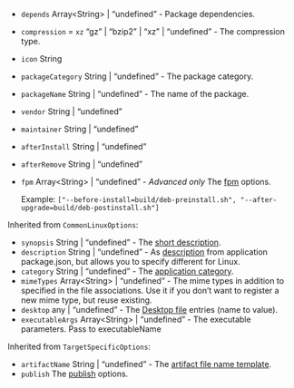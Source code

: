 <ul>
<li>
<p><code id="LinuxTargetSpecificOptions-depends">depends</code> Array&lt;String&gt; | “undefined” - Package dependencies.</p>
</li>
<li>
<p><code id="LinuxTargetSpecificOptions-compression">compression</code> = <code>xz</code> “gz” | “bzip2” | “xz” | “undefined” - The compression type.</p>
</li>
<li>
<p><code id="LinuxTargetSpecificOptions-icon">icon</code> String</p>
</li>
<li>
<p><code id="LinuxTargetSpecificOptions-packageCategory">packageCategory</code> String | “undefined” - The package category.</p>
</li>
<li>
<p><code id="LinuxTargetSpecificOptions-packageName">packageName</code> String | “undefined” - The name of the package.</p>
</li>
<li>
<p><code id="LinuxTargetSpecificOptions-vendor">vendor</code> String | “undefined”</p>
</li>
<li>
<p><code id="LinuxTargetSpecificOptions-maintainer">maintainer</code> String | “undefined”</p>
</li>
<li>
<p><code id="LinuxTargetSpecificOptions-afterInstall">afterInstall</code> String | “undefined”</p>
</li>
<li>
<p><code id="LinuxTargetSpecificOptions-afterRemove">afterRemove</code> String | “undefined”</p>
</li>
<li>
<p><code id="LinuxTargetSpecificOptions-fpm">fpm</code> Array&lt;String&gt; | “undefined” - <em>Advanced only</em> The <a href="https://github.com/jordansissel/fpm/wiki#usage">fpm</a> options.</p>
<p>Example: <code>[&quot;--before-install=build/deb-preinstall.sh&quot;, &quot;--after-upgrade=build/deb-postinstall.sh&quot;]</code></p>
</li>
</ul>
<p>Inherited from <code>CommonLinuxOptions</code>:</p>
<ul>
<li><code id="LinuxTargetSpecificOptions-synopsis">synopsis</code> String | “undefined” - The <a href="https://www.debian.org/doc/debian-policy/ch-controlfields.html#s-f-Description">short description</a>.</li>
<li><code id="LinuxTargetSpecificOptions-description">description</code> String | “undefined” - As <a href="/configuration/configuration#Metadata-description">description</a> from application package.json, but allows you to specify different for Linux.</li>
<li><code id="LinuxTargetSpecificOptions-category">category</code> String | “undefined” - The <a href="https://specifications.freedesktop.org/menu-spec/latest/apa.html#main-category-registry">application category</a>.</li>
<li><code id="LinuxTargetSpecificOptions-mimeTypes">mimeTypes</code> Array&lt;String&gt; | “undefined” - The mime types in addition to specified in the file associations. Use it if you don’t want to register a new mime type, but reuse existing.</li>
<li><code id="LinuxTargetSpecificOptions-desktop">desktop</code> any | “undefined” - The <a href="https://developer.gnome.org/integration-guide/stable/desktop-files.html.en">Desktop file</a> entries (name to value).</li>
<li><code id="LinuxTargetSpecificOptions-executableArgs">executableArgs</code> Array&lt;String&gt; | “undefined” - The executable parameters. Pass to executableName</li>
</ul>
<p>Inherited from <code>TargetSpecificOptions</code>:</p>
<ul>
<li><code id="LinuxTargetSpecificOptions-artifactName">artifactName</code> String | “undefined” - The <a href="/configuration/configuration#artifact-file-name-template">artifact file name template</a>.</li>
<li><code id="LinuxTargetSpecificOptions-publish">publish</code> The <a href="/configuration/publish">publish</a> options.</li>
</ul>
